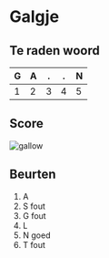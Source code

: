 # Galgje

## Te raden woord

|G|A|.|.|N|
|-|-|-|-|-|
|1|2|3|4|5|

## Score
![gallow](./images/4.png)

## Beurten
1. A
2. S fout
3. G fout
4. L
5. N goed
6. T fout